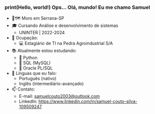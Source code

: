### print(Hello, world!) Ops... Olá, mundo! Eu me chamo Samuel 

- 📍🗺️ Moro em Serrana-SP
- 🎓 Cursando Análise e desenvolvimento de sistemas
    * UNINTER | 2022-2024
- 💼 Ocupação:
    * 💻 Estagiário de TI na Pedra Agroindustrial S/A
- 📚 Atualmente estou estudando:
    * 🐍 Python
    * 🐬 SQL (MySQL)
    * 📁 Oracle PL/SQL
- 💬 Línguas que eu falo:
    * Português (nativo)
    * Inglês (intermediário-avançado)
- 📫 Contato:
   * E-mail: samuelcouto2003@outlook.com
   * LinkedIn: https://www.linkedin.com/in/samuel-couto-silva-109509247
